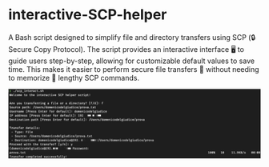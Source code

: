 # interactive-SCP-helper
A Bash script designed to simplify file and directory transfers using SCP (🔒 Secure Copy Protocol). 
The script provides an interactive interface 🖥️ to guide users step-by-step, allowing for customizable default values to save time. 
This makes it easier to perform secure file transfers 📂 without needing to memorize 🧠 lengthy SCP commands.

![SCP Script Usage Example](example.jpg)
